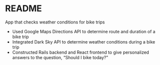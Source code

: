 # README

App that checks weather conditions for bike trips
+ Used Google Maps Directions API to determine route and duration of a bike trip
+ Integrated Dark Sky API to determine weather conditions during a bike trip
+ Constructed Rails backend and React frontend to give personalized answers to the question, “Should I bike today?”
